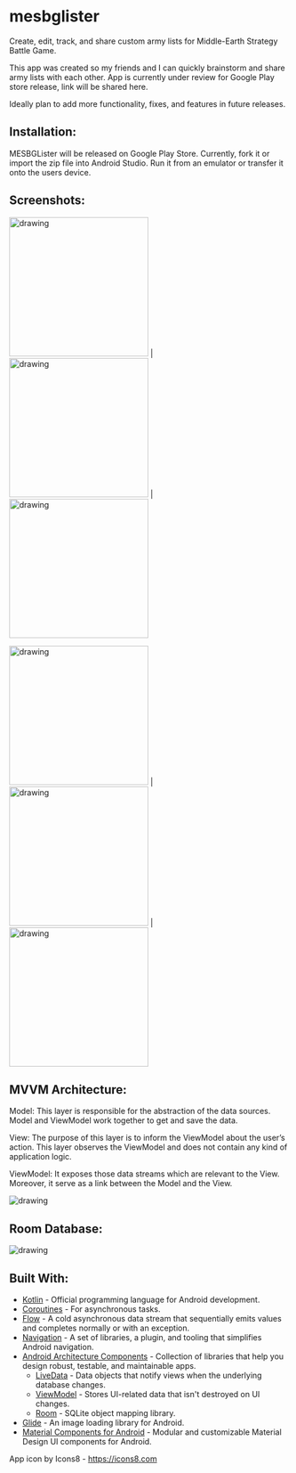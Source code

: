 # mesbglister
Create, edit, track, and share custom army lists for Middle-Earth Strategy Battle Game.

This app was created so my friends and I can quickly brainstorm and share army lists with each other. App is currently under review for Google Play store release, link will be shared here.

Ideally plan to add more functionality, fixes, and features in future releases.

## Installation:
MESBGLister will be released on Google Play Store.
Currently, fork it or import the zip file into Android Studio. Run it from an emulator or transfer it onto the users device.


## Screenshots:

<img src="https://user-images.githubusercontent.com/5241162/182973692-b0b00ada-93ce-4ca3-9bbb-2e7904901cad.jpg" alt="drawing" width="250"/> | <img src="https://user-images.githubusercontent.com/5241162/182973708-641f8d14-178f-466b-9d23-ed28f145bc2d.png" alt="drawing" width="250"/> | <img src="https://user-images.githubusercontent.com/5241162/182973713-d743749a-d829-4eb6-8d94-b4d70eeb4c01.png" alt="drawing" width="250"/>


<img src="https://user-images.githubusercontent.com/5241162/182973714-efd6194b-41f8-4dac-aa7e-2ea119623d43.png" alt="drawing" width="250"/> | <img src="https://user-images.githubusercontent.com/5241162/182973710-7de9cb23-4085-4322-b294-2232858ee7bf.png" alt="drawing" width="250"/> | <img src="https://user-images.githubusercontent.com/5241162/182973711-4dcd15ec-5c60-4c77-8fc1-5f6361099572.png" alt="drawing" width="250"/>


## MVVM Architecture:
Model: This layer is responsible for the abstraction of the data sources. Model and ViewModel work together to get and save the data.

View: The purpose of this layer is to inform the ViewModel about the user’s action. This layer observes the ViewModel and does not contain any kind of application logic.

ViewModel: It exposes those data streams which are relevant to the View. Moreover, it serve as a link between the Model and the View.

<img src="https://user-images.githubusercontent.com/5241162/183707618-2d6fdd46-b176-4ab7-9ccf-1c695e12e895.png" alt="drawing"/>

## Room Database:
<img src="https://user-images.githubusercontent.com/5241162/183706076-4acaf672-6097-4a34-80b6-481b2d3670a8.png" alt="drawing"/>


## Built With:

- [Kotlin](https://kotlinlang.org/) - Official programming language for Android development.
- [Coroutines](https://kotlinlang.org/docs/reference/coroutines-overview.html) - For asynchronous tasks.
- [Flow](https://kotlin.github.io/kotlinx.coroutines/kotlinx-coroutines-core/kotlinx.coroutines.flow/-flow/) - A cold asynchronous data stream that sequentially emits values and completes normally or with an exception.
- [Navigation](https://developer.android.com/guide/navigation) - A set of libraries, a plugin, and tooling that simplifies Android navigation.
- [Android Architecture Components](https://developer.android.com/topic/libraries/architecture) - Collection of libraries that help you design robust, testable, and maintainable apps.
  - [LiveData](https://developer.android.com/topic/libraries/architecture/livedata) - Data objects that notify views when the underlying database changes.
  - [ViewModel](https://developer.android.com/topic/libraries/architecture/viewmodel) - Stores UI-related data that isn't destroyed on UI changes.
  - [Room](https://developer.android.com/topic/libraries/architecture/room) - SQLite object mapping library.
- [Glide](https://github.com/bumptech/glide) - An image loading library for Android.
- [Material Components for Android](https://github.com/material-components/material-components-android) - Modular and customizable Material Design UI components for Android.


App icon by Icons8 - https://icons8.com
